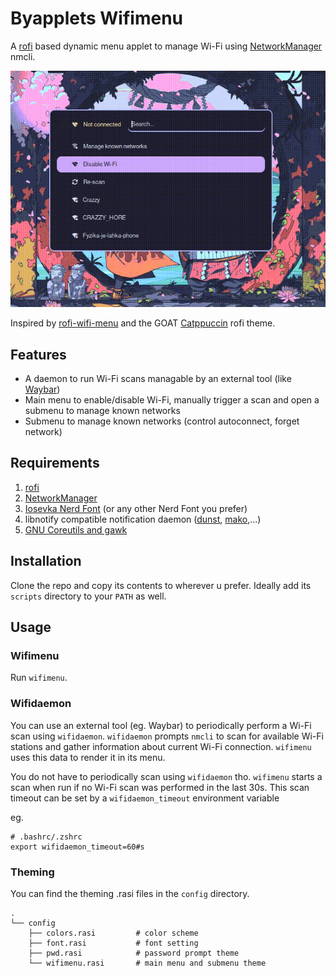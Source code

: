 # Byapplets Wifimenu

A [rofi](https://github.com/davatorium/rofi) based dynamic menu applet to manage Wi-Fi using [NetworkManager](https://networkmanager.dev/) nmcli.

<p align="center">
  <img src="assets/wifimenu.GIF" alt="wifimenu" width="600"/>
</p>

Inspired by [rofi-wifi-menu](https://github.com/ericmurphyxyz/rofi-wifi-menu) and the GOAT [Catppuccin](https://github.com/catppuccin/rofi) rofi theme.

## Features

- A daemon to run Wi-Fi scans managable by an external tool (like [Waybar](https://github.com/Alexays/Waybar))
- Main menu to enable/disable Wi-Fi, manually trigger a scan and open a submenu to manage known networks
- Submenu to manage known networks (control autoconnect, forget network)

## Requirements

1. [rofi](https://github.com/davatorium/rofi)
2. [NetworkManager](https://networkmanager.dev/)
3. [Iosevka Nerd Font](https://www.nerdfonts.com/#features) (or any other Nerd Font you prefer)
4. libnotify compatible notification daemon ([dunst](https://github.com/dunst-project/dunst), [mako](https://github.com/emersion/mako),...)
5. [GNU Coreutils and gawk](https://www.gnu.org/software/coreutils/)

## Installation

Clone the repo and copy its contents to wherever u prefer. Ideally add its `scripts` directory to your `PATH` as well.

## Usage

### Wifimenu

Run `wifimenu`.

### Wifidaemon

You can use an external tool (eg. Waybar) to periodically perform a Wi-Fi scan using `wifidaemon`. `wifidaemon` prompts `nmcli` to scan for available Wi-Fi stations and gather information about current Wi-Fi connection. `wifimenu` uses this data to render it in its menu.

You do not have to periodically scan using `wifidaemon` tho. `wifimenu` starts a scan when run if no Wi-Fi scan was performed in the last 30s. This scan timeout can be set by a `wifidaemon_timeout` environment variable

eg.
```
# .bashrc/.zshrc
export wifidaemon_timeout=60#s
```

### Theming

You can find the theming .rasi files in the `config` directory.

```
.
└── config
    ├── colors.rasi         # color scheme
    ├── font.rasi           # font setting
    ├── pwd.rasi            # password prompt theme
    └── wifimenu.rasi       # main menu and submenu theme
```
